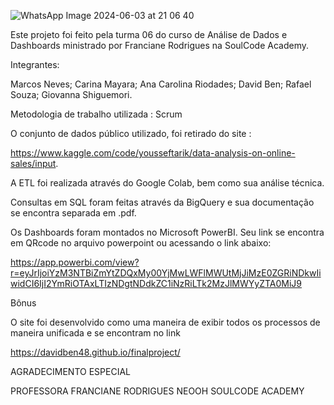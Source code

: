 
![WhatsApp Image 2024-06-03 at 21 06 40](https://github.com/Nevesm5/Projeto-Final-SoulCode/assets/105400999/0cf64dcc-ca59-45d2-a89f-f80499f12e5c)

Este projeto foi feito pela turma 06 do curso de Análise de Dados e Dashboards ministrado por Franciane Rodrigues na SoulCode Academy.

Integrantes:

Marcos Neves;
Carina Mayara;
Ana Carolina Riodades;
David Ben;
Rafael Souza;
Giovanna Shiguemori.

Metodologia de trabalho utilizada : Scrum

O conjunto de dados público utilizado, foi retirado do site :

https://www.kaggle.com/code/yousseftarik/data-analysis-on-online-sales/input.

A ETL foi realizada através do Google Colab, bem como sua análise técnica.

Consultas em SQL foram feitas através da BigQuery e sua documentação se encontra separada em .pdf.

Os Dashboards foram montados no Microsoft PowerBI. Seu link se encontra em QRcode no arquivo powerpoint ou acessando o link abaixo:

https://app.powerbi.com/view?r=eyJrIjoiYzM3NTBiZmYtZDQxMy00YjMwLWFlMWUtMjJiMzE0ZGRiNDkwIiwidCI6IjI2YmRiOTAxLTIzNDgtNDdkZC1iNzRiLTk2MzJlMWYyZTA0MiJ9



Bônus 

O site foi desenvolvido como uma maneira de exibir todos os processos de maneira unificada e se encontram no link

https://davidben48.github.io/finalproject/ 




AGRADECIMENTO ESPECIAL

PROFESSORA FRANCIANE RODRIGUES
NEOOH
SOULCODE ACADEMY
